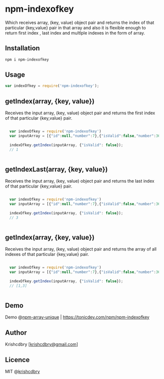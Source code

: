 # npm-indexofkey
Which receives array, (key, value) object pair and returns the index of that particular {key,value} pair in that array and also it is flexible enough to return first index , last index and multlple indexes in the form of array.


## Installation

```bash
npm i npm-indexofkey
```

## Usage
```javascript
var indexOfkey = require('npm-indexofkey');
```

## getIndex(array, {key, value})

Receives the input array, (key, value) object pair and returns the first index of that particular {key,value} pair.
```javascript

  var indexOfkey = require('npm-indexofkey')
  var inputArray = [{"id":null,"number":7},{"isValid":false,"number":362},{"isValid":true,"count":126},{"isValid":false,"number":10}];
 
  indexOfkey.getIndex(inputArray, {"isValid": false});
  // 1
  
```

## getIndexLast(array, {key, value})

Receives the input array, (key, value) object pair and returns the last index of that particular {key,value} pair.
```javascript

  var indexOfkey = require('npm-indexofkey')
  var inputArray = [{"id":null,"number":7},{"isValid":false,"number":362},{"isValid":true,"count":126},{"isValid":false,"number":10}];
 
  indexOfkey.getIndex(inputArray, {"isValid": false});
  // 3
  
```

## getIndex(array, {key, value})

Receives the input array, (key, value) object pair and returns the array of all indexes of that particular {key,value} pair.
```javascript

  var indexOfkey = require('npm-indexofkey')
  var inputArray = [{"id":null,"number":7},{"isValid":false,"number":362},{"isValid":true,"count":126},{"isValid":false,"number":10}];
 
  indexOfkey.getIndex(inputArray, {"isValid": false});
  // [1,3]
  
```

## Demo
Demo @[npm-array-unique](https://tonicdev.com/npm/npm-indexofkey)
| https://tonicdev.com/npm/npm-indexofkey

## Author
Krishcdbry [krishcdbry@gmail.com]

## Licence
MIT @[krishcdbry](krishcdbry.com)
